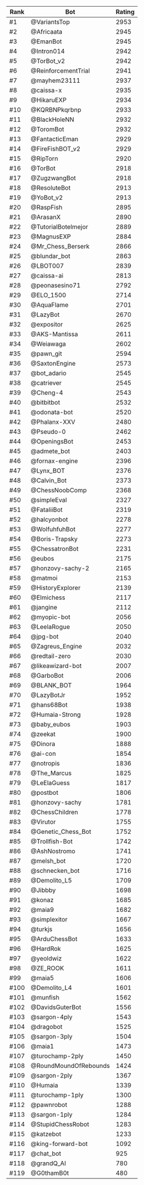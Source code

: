 Rank|Bot|Rating
---|---|---
#1|@VariantsTop|2953
#2|@Africaata|2945
#3|@EmanBot|2945
#4|@Intron014|2942
#5|@TorBot_v2|2942
#6|@ReinforcementTrial|2941
#7|@mayhem23111|2937
#8|@caissa-x|2935
#9|@HikaruEXP|2934
#10|@KQRBNPkqrbnp|2933
#11|@BlackHoleNN|2932
#12|@ToromBot|2932
#13|@FantacticEman|2929
#14|@FireFishBOT_v2|2929
#15|@RipTorn|2920
#16|@TorBot|2918
#17|@ZugzwangBot|2918
#18|@ResoluteBot|2913
#19|@YoBot_v2|2913
#20|@RaspFish|2895
#21|@ArasanX|2890
#22|@TutorialBotelmejor|2889
#23|@MagnusEXP|2884
#24|@Mr_Chess_Berserk|2866
#25|@blundar_bot|2863
#26|@LBOT007|2839
#27|@caissa-ai|2813
#28|@peonasesino71|2792
#29|@ELO_1500|2714
#30|@AquaFlame|2701
#31|@LazyBot|2670
#32|@expositor|2625
#33|@AKS-Mantissa|2611
#34|@Weiawaga|2602
#35|@pawn_git|2594
#36|@SaxtonEngine|2573
#37|@bot_adario|2545
#38|@catriever|2545
#39|@Cheng-4|2543
#40|@bitbitbot|2532
#41|@odonata-bot|2520
#42|@Phalanx-XXV|2480
#43|@Pseudo-0|2462
#44|@OpeningsBot|2453
#45|@admete_bot|2403
#46|@fornax-engine|2396
#47|@Lynx_BOT|2376
#48|@Calvin_Bot|2373
#49|@ChessNoobComp|2368
#50|@simpleEval|2327
#51|@FataliiBot|2319
#52|@halcyonbot|2278
#53|@WolfuhfuhBot|2277
#54|@Boris-Trapsky|2273
#55|@ChessatronBot|2231
#56|@eubos|2175
#57|@honzovy-sachy-2|2165
#58|@matmoi|2153
#59|@HistoryExplorer|2139
#60|@Elmichess|2117
#61|@jangine|2112
#62|@myopic-bot|2056
#63|@LeelaRogue|2050
#64|@jpg-bot|2040
#65|@Zagreus_Engine|2032
#66|@redtail-zero|2030
#67|@likeawizard-bot|2007
#68|@GarboBot|2006
#69|@BLANK_BOT|1964
#70|@LazyBotJr|1952
#71|@hans68Bot|1938
#72|@Humaia-Strong|1928
#73|@baby_eubos|1903
#74|@zeekat|1900
#75|@Dinora|1888
#76|@ai-con|1854
#77|@notropis|1836
#78|@The_Marcus|1825
#79|@LeElaGuess|1817
#80|@postbot|1806
#81|@honzovy-sachy|1781
#82|@ChessChildren|1778
#83|@Virutor|1755
#84|@Genetic_Chess_Bot|1752
#85|@Trollfish-Bot|1742
#86|@AshNostromo|1741
#87|@melsh_bot|1720
#88|@schnecken_bot|1716
#89|@Demolito_L5|1709
#90|@Jibbby|1698
#91|@konaz|1685
#92|@maia9|1682
#93|@simplexitor|1667
#94|@turkjs|1656
#95|@ArduChessBot|1633
#96|@HardRok|1625
#97|@yeoldwiz|1622
#98|@ZE_ROOK|1611
#99|@maia5|1606
#100|@Demolito_L4|1601
#101|@munfish|1562
#102|@DavidsGuterBot|1556
#103|@sargon-4ply|1543
#104|@dragobot|1525
#105|@sargon-3ply|1504
#106|@maia1|1473
#107|@turochamp-2ply|1450
#108|@RoundMoundOfRebounds|1424
#109|@sargon-2ply|1367
#110|@Humaia|1339
#111|@turochamp-1ply|1300
#112|@pawnrobot|1288
#113|@sargon-1ply|1284
#114|@StupidChessRobot|1283
#115|@katzebot|1233
#116|@king-forward-bot|1092
#117|@chat_bot|925
#118|@grandQ_AI|780
#119|@G0thamB0t|480
